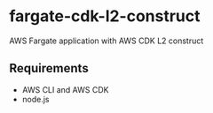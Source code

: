 # fargate-cdk-l2-construct

AWS Fargate application with AWS CDK L2 construct

## Requirements

- AWS CLI and AWS CDK
- node.js
